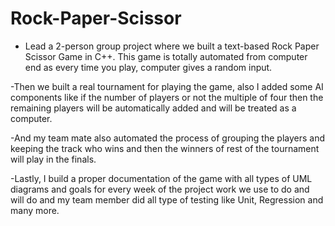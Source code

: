 # Rock-Paper-Scissor

- Lead a 2-person group project where we built a text-based Rock Paper Scissor Game in C++. This game is totally automated from computer end as every time you play, computer gives a random input.  

-Then we built a real tournament for playing the game, also I added some AI components like if the number of players or not the multiple of four then the remaining players will be automatically added and will be treated as a computer. 

-And my team mate also automated the process of grouping the players and keeping the track who wins and then the winners of rest of the tournament will play in the finals.

-Lastly, I build a proper documentation of the game with all types of UML diagrams and goals for every week of the project work we use to do and will do and my team member did all type of testing like Unit, Regression and many more.
